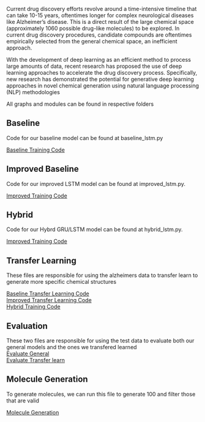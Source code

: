 Current drug discovery efforts revolve around a time-intensive timeline that can take 10-15 years, oftentimes longer for complex neurological diseases like Alzheimer’s disease. This is a direct result of the large chemical space (approximately 1060 possible drug-like molecules) to be explored. In current drug discovery procedures, candidate compounds are oftentimes empirically selected from the general chemical space, an inefficient approach. 

With the development of deep learning as an efficient method to process large amounts of data, recent research has proposed the use of deep learning approaches to accelerate the drug discovery process. Specifically, new research has demonstrated the potential for generative deep learning approaches in novel chemical generation using natural language processing (NLP) methodologies

All graphs and modules can be found in respective folders

## Baseline
Code for our baseline model can be found at baseline_lstm.py

[Baseline Training Code](baseline_lstm.py)

## Improved Baseline
Code for our improved LSTM model can be found at improved_lstm.py.

[Improved Training Code](improved_lstm.py)

## Hybrid
Code for our Hybrd GRU/LSTM model can be found at hybrid_lstm.py.

[Improved Training Code](hybrid_lstm.py)

## Transfer Learning
These files are responsible for using the alzheimers data to transfer learn to generate more specific chemical structures

[Baseline Transfer Learning Code](TL_baseline.py)<br>
[Improved Transfer Learning Code](TL_improved_lstm.py)<br>
[Hybrid Training Code](TL_hybrid.py)

## Evaluation
These two files are responsible for using the test data to evaluate both our general models and the ones we transfered learned<br>
[Evaluate General](evalauteModelGeneralData.py)<br>
[Evaluate Transfer learn](evalauteModelsSpecificData.py)

## Molecule Generation
To generate molecules, we can run this file to generate 100 and filter those that are valid

[Molecule Generation](molecule_generator.py)

